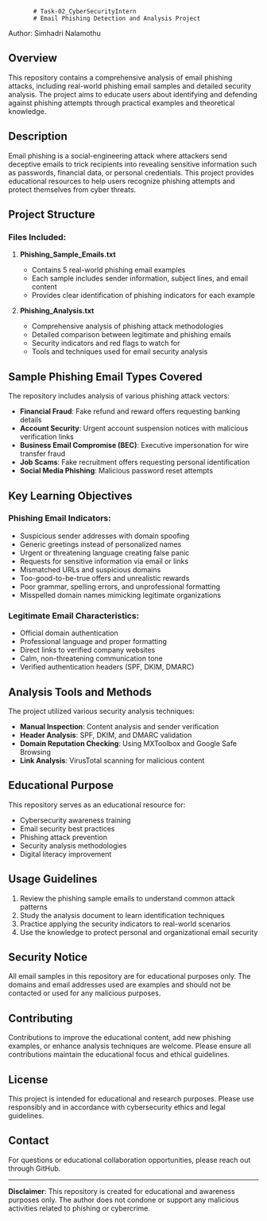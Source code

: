            # Task-02_CyberSecurityIntern
           # Email Phishing Detection and Analysis Project

Author: Simhadri Nalamothu

## Overview

This repository contains a comprehensive analysis of email phishing attacks, including real-world phishing email samples and detailed security analysis. The project aims to educate users about identifying and defending against phishing attempts through practical examples and theoretical knowledge.

## Description

Email phishing is a social-engineering attack where attackers send deceptive emails to trick recipients into revealing sensitive information such as passwords, financial data, or personal credentials. This project provides educational resources to help users recognize phishing attempts and protect themselves from cyber threats.

## Project Structure

### Files Included:

1. **Phishing_Sample_Emails.txt**
   - Contains 5 real-world phishing email examples
   - Each sample includes sender information, subject lines, and email content
   - Provides clear identification of phishing indicators for each example

2. **Phishing_Analysis.txt**
   - Comprehensive analysis of phishing attack methodologies
   - Detailed comparison between legitimate and phishing emails
   - Security indicators and red flags to watch for
   - Tools and techniques used for email security analysis

## Sample Phishing Email Types Covered

The repository includes analysis of various phishing attack vectors:

- **Financial Fraud**: Fake refund and reward offers requesting banking details
- **Account Security**: Urgent account suspension notices with malicious verification links
- **Business Email Compromise (BEC)**: Executive impersonation for wire transfer fraud
- **Job Scams**: Fake recruitment offers requesting personal identification
- **Social Media Phishing**: Malicious password reset attempts

## Key Learning Objectives

### Phishing Email Indicators:
- Suspicious sender addresses with domain spoofing
- Generic greetings instead of personalized names
- Urgent or threatening language creating false panic
- Requests for sensitive information via email or links
- Mismatched URLs and suspicious domains
- Too-good-to-be-true offers and unrealistic rewards
- Poor grammar, spelling errors, and unprofessional formatting
- Misspelled domain names mimicking legitimate organizations

### Legitimate Email Characteristics:
- Official domain authentication
- Professional language and proper formatting
- Direct links to verified company websites
- Calm, non-threatening communication tone
- Verified authentication headers (SPF, DKIM, DMARC)

## Analysis Tools and Methods

The project utilized various security analysis techniques:

- **Manual Inspection**: Content analysis and sender verification
- **Header Analysis**: SPF, DKIM, and DMARC validation
- **Domain Reputation Checking**: Using MXToolbox and Google Safe Browsing
- **Link Analysis**: VirusTotal scanning for malicious content

## Educational Purpose

This repository serves as an educational resource for:
- Cybersecurity awareness training
- Email security best practices
- Phishing attack prevention
- Security analysis methodologies
- Digital literacy improvement

## Usage Guidelines

1. Review the phishing sample emails to understand common attack patterns
2. Study the analysis document to learn identification techniques
3. Practice applying the security indicators to real-world scenarios
4. Use the knowledge to protect personal and organizational email security

## Security Notice

All email samples in this repository are for educational purposes only. The domains and email addresses used are examples and should not be contacted or used for any malicious purposes.

## Contributing

Contributions to improve the educational content, add new phishing examples, or enhance analysis techniques are welcome. Please ensure all contributions maintain the educational focus and ethical guidelines.

## License

This project is intended for educational and research purposes. Please use responsibly and in accordance with cybersecurity ethics and legal guidelines.

## Contact

For questions or educational collaboration opportunities, please reach out through GitHub.

---

**Disclaimer**: This repository is created for educational and awareness purposes only. The author does not condone or support any malicious activities related to phishing or cybercrime.
